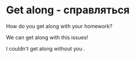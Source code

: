 # Get along - справляться

How do you get along with your homework?

We can get along with this issues!

I couldn't get along without you .
